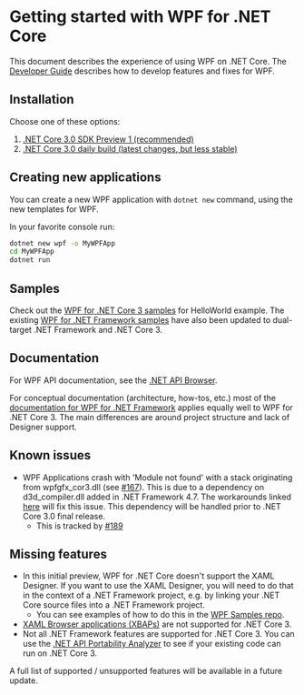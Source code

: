 # Getting started with WPF for .NET Core

This document describes the experience of using WPF on .NET Core. The [Developer Guide](developer-guide.md) describes how to develop features and fixes for WPF.

## Installation

Choose one of these options:

1. [.NET Core 3.0 SDK Preview 1 (recommended)](https://www.microsoft.com/net/download)
2. [.NET Core 3.0 daily build (latest changes, but less stable)](https://github.com/dotnet/core/blob/master/daily-builds.md)

## Creating new applications

You can create a new WPF application with `dotnet new` command, using the new templates for WPF.

In your favorite console run:

```cmd
dotnet new wpf -o MyWPFApp
cd MyWPFApp
dotnet run
```

## Samples

Check out the [WPF for .NET Core 3 samples](https://github.com/dotnet/samples/tree/master/wpf) for HelloWorld example. The existing [WPF for .NET Framework samples](https://github.com/Microsoft/WPF-Samples) have also been updated to dual-target .NET Framework and .NET Core 3.


## Documentation

For WPF API documentation, see the [.NET API Browser](https://docs.microsoft.com/en-us/dotnet/api/?view=netcore-3.0).

For conceptual documentation (architecture, how-tos, etc.) most of the [documentation for WPF for .NET Framework](https://docs.microsoft.com/en-us/visualstudio/designers/getting-started-with-wpf?view=vs-2017) applies equally well to WPF for .NET Core 3. The main differences are around project structure and lack of Designer support.

## Known issues

* WPF Applications crash with 'Module not found' with a stack originating from wpfgfx_cor3.dll (see [#167](https://github.com/dotnet/wpf/issues/167)).  This is due to a dependency on d3d_compiler.dll added in .NET Framework 4.7.  The workarounds linked [here](https://support.microsoft.com/en-us/help/4020302/the-net-framework-4-7-installation-is-blocked-on-windows-7-windows-ser) will fix this issue.  This dependency will be handled prior to .NET Core 3.0 final release.
  * This is tracked by [#189](https://github.com/dotnet/wpf/issues/189)

## Missing features

* In this initial preview, WPF for .NET Core doesn't support the XAML Designer. If you want to use the XAML Designer, you will need to do that in the context of a .NET Framework project, e.g. by linking your .NET Core source files into a .NET Framework project.
    * You can see examples of how to do this in the [WPF Samples repo](https://github.com/Microsoft/WPF-Samples).
* [XAML Browser applications (XBAPs)](https://docs.microsoft.com/en-us/dotnet/framework/wpf/app-development/wpf-xaml-browser-applications-overview) are not supported for .NET Core 3. 
* Not all .NET Framework features are supported for .NET Core 3. You can use the [.NET API Portability Analyzer](https://github.com/microsoft/dotnet-apiport) to see if your existing code can run on .NET Core 3.

A full list of supported / unsupported features will be available in a future update. 
